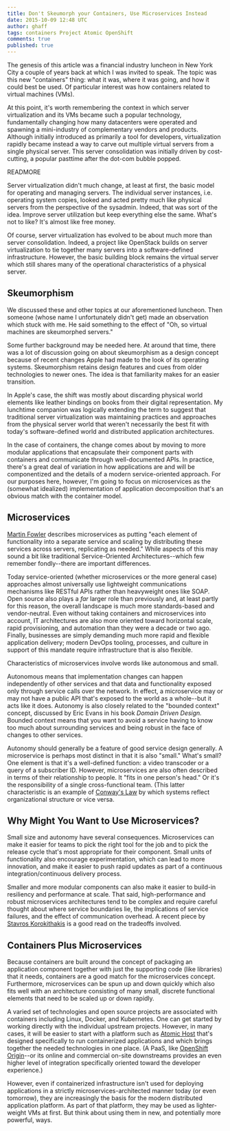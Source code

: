 ```yaml
---
title: Don't Skeumorph your Containers, Use Microservices Instead
date: 2015-10-09 12:48 UTC
author: ghaff
tags: containers Project Atomic OpenShift
comments: true
published: true
---
```


The genesis of this article was a financial industry luncheon in New York City a couple of years back at which I was invited to speak. The topic was this new "containers" thing: what it was, where it was going, and how it could best be used. Of particular interest was how containers related to virtual machines (VMs).

At this point, it's worth remembering the context in which server virtualization and its VMs became such a popular technology, fundamentally changing how many datacenters were operated and spawning a mini-industry of complementary vendors and products. Although initially introduced as primarily a tool for developers, virtualization rapidly became instead a way to carve out multiple virtual servers from a single physical server. This server consolidation was initially driven by cost-cutting, a popular pasttime after the dot-com bubble popped.

READMORE

Server virtualization didn't much change, at least at first, the basic model for operating and managing servers. The individual server instances, i.e. operating system copies, looked and acted pretty much like physical servers from the perspective of the sysadmin. Indeed, that was sort of the idea. Improve server utilization but keep everything else the same. What's not to like? It's almost like free money.

Of course, server virtualization has evolved to be about much more than server consolidation. Indeed, a project like OpenStack builds on server virtualization to tie together many servers into a software-defined infrastructure. However, the basic building block remains the virtual server which still shares many of the operational characteristics of a physical server.

## Skeumorphism

We discussed these and other topics at our aforementioned luncheon. Then someone (whose name I unfortunately didn't get) made an observation which stuck with me. He said something to the effect of "Oh, so virtual machines are skeumorphed servers."

Some further background may be needed here. At around that time, there was a lot of discussion going on about skeumorphism as a design concept because of recent changes Apple had made to the look of its operating systems. Skeumorphism retains design features and cues from older technologies to newer ones. The idea is that familiarity makes for an easier transition.

In Apple's case, the shift was mostly about discarding physical world elements like leather bindings on books from their digital representation. My lunchtime companion was logically extending the term to suggest that traditional server virtualization was maintaining practices and approaches from the physical server world that weren't necessarily the best fit with today's software-defined world and distributed application architectures.

In the case of containers, the change comes about by moving to more modular applications that encapsulate their component parts with containers and communicate through well-documented APIs. In practice, there's a great deal of variation in how applications are and will be componentized and the details of a modern service-oriented approach. For our purposes here, however, I'm going to focus on microservices as the (somewhat idealized) implementation of application decomposition that's an obvious match with the container model.

## Microservices

[Martin Fowler](http://martinfowler.com/articles/microservices.html) describes microservices as putting "each element of functionality into a separate service and scaling by distributing these services across servers, replicating as needed." While aspects of this may sound a bit like traditional Service-Oriented Architectures--which few remember fondly--there are important differences.

Today service-oriented (whether microservices or the more general case) approaches almost universally use lightweight communications mechanisms like RESTful APIs rather than heavyweight ones like SOAP. Open source also plays a *far* larger role than previously and, at least partly for this reason, the overall landscape is much more standards-based and vendor-neutral. Even without taking containers and microservices into account, IT architectures are also more oriented toward horizontal scale, rapid provisioning, and automation than they were a decade or two ago. Finally, businesses are simply demanding much more rapid and flexible application delivery; modern DevOps tooling, processes, and culture in support of this mandate require infrastructure that is also flexible.

Characteristics of microservices involve words like autonomous and small.

Autonomous means that implementation changes can happen independently of other services and that data and functionality exposed only through service calls over the network. In effect, a microservice may or may not have a public API that's exposed to the world as a whole--but it acts like it does. Autonomy is also closely related to the "bounded context" concept, discussed by Eric Evans in his book *Domain Driven Design.* Bounded context means that you want to avoid a service having to know too much about surrounding services and being robust in the face of changes to other services.

Autonomy should generally be a feature of good service design generally. A microservice is perhaps most distinct in that it is also "small." What's small? One element is that it's a well-defined function: a video transcoder or a query of a subscriber ID. However, microservices are also often described in terms of their relationship to people. It "fits in one person's head." Or it's the responsibility of a single cross-functional team. (This latter characteristic is an example of [Conway's Law](http://www.melconway.com/Home/Conways_Law.html) by which systems reflect organizational structure or vice versa.

## Why Might You Want to Use Microservices?

Small size and autonomy have several consequences. Microservices can make it easier for teams to pick the right tool for the job and to pick the release cycle that's most appropriate for their component. Small units of functionality also encourage experimentation, which can lead to more innovation, and make it easier to push rapid updates as part of a continuous integration/continuous delivery process.

Smaller and more modular components can also make it easier to build-in resiliency and performance at scale. That said, high-performance and robust microservices architectures tend to be complex and require careful thought about where service boundaries lie, the implications of service failures, and the effect of communication overhead. A recent piece by [Stavros Korokithakis](http://www.stavros.io/posts/microservices-cargo-cult/) is a good read on the tradeoffs involved.

## Containers Plus Microservices

Because containers are built around the concept of packaging an application component together with just the supporting code (like libraries) that it needs, containers are a good match for the microservices concept. Furthermore, microservices can be spun up and down quickly which also fits well with an architecture consisting of many small, discrete functional elements that need to be scaled up or down rapidly.

A varied set of technologies and open source projects are associated with containers including Linux, Docker, and Kubernetes. One can get started by working directly with the individual upstream projects. However, in many cases, it will be easier to start with a platform such as [Atomic Host](http://www.projectatomic.io/) that's designed specifically to run containerized applications and which brings together the needed technologies in one place. (A PaaS, like [OpenShift Origin](http://www.openshift.org/)--or its online and commercial on-site downstreams provides an even higher level of integration specifically oriented toward the developer experience.)

However, even if containerized infrastructure isn't used for deploying applications in a strictly microservices-architected manner today (or even tomorrow), they are increasingly the basis for the modern distributed application platform. As part of that platform, they may be used as lighter-weight VMs at first. But think about using them in new, and potentially more powerful, ways.
